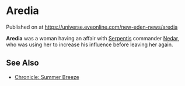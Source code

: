 # Aredia
Published on  at https://universe.eveonline.com/new-eden-news/aredia

**Aredia** was a woman having an affair with [Serpentis](Serpentis) commander [Nedar](1UGa0FjGcs7ylRgIFW9mMx), who was using her to increase his influence before leaving her again.

See Also
--------

-   [Chronicle: Summer Breeze](1xv7jjDbuxigoIxjSjSk3I)
